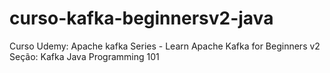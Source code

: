 # curso-kafka-beginnersv2-java
Curso Udemy: Apache kafka Series - Learn Apache Kafka for Beginners v2 
Seção: Kafka Java Programming 101
